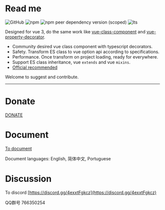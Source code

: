 # Read me

![GitHub](https://img.shields.io/github/license/facing-dev/vue-facing-decorator) ![npm](https://img.shields.io/npm/v/vue-facing-decorator) ![npm peer dependency version (scoped)](https://img.shields.io/npm/dependency-version/vue-facing-decorator/peer/vue) ![lts](https://img.shields.io/badge/LTS-prepared-blue)

Designed for vue 3, do the same work like [vue-class-component](https://github.com/vuejs/vue-class-component) and [vue-property-decorator](https://github.com/kaorun343/vue-property-decorator).

* Community desired vue class component with typescript decorators.
* Safety. Transform ES class to vue option api according to specifications.
* Performance. Once transform on project loading, ready for everywhere.
* Support ES class inheritance, vue `extends` and vue `mixins`.
* [Official recommended](https://class-component.vuejs.org)


Welcome to suggest and contribute.

-----------------

# Donate

[DONATE](https://facing-dev.github.io/vue-facing-decorator/donate/donate.html)

# Document

[To document](https://facing-dev.github.io/vue-facing-decorator/#/)

Document languages: English, 简体中文, Portuguese

# Discussion

To discord [https://discord.gg/4exxtFgkcz](https://discord.gg/4exxtFgkcz)

QQ群号 766350254
